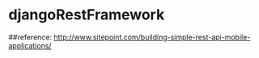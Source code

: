 # djangoRestFramework

##reference:
http://www.sitepoint.com/building-simple-rest-api-mobile-applications/
